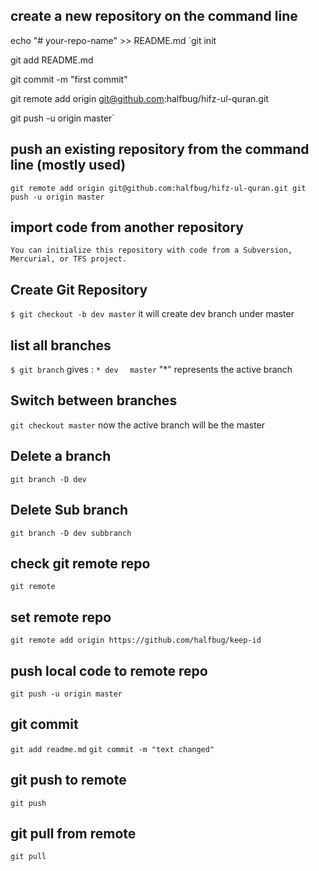 ## create a new repository on the command line
echo "# your-repo-name" >> README.md
`git init

git add README.md

git commit -m "first commit"

git remote add origin git@github.com:halfbug/hifz-ul-quran.git

git push -u origin master`

## push an existing repository from the command line (mostly used)
`git remote add origin git@github.com:halfbug/hifz-ul-quran.git
git push -u origin master`
## import code from another repository
`You can initialize this repository with code from a Subversion, Mercurial, or TFS project.`

## Create Git Repository

`$ git checkout -b dev master`
it will create dev branch under master

## list all branches
`$ git branch`
gives :
`* dev`
`  master`
"*" represents the active branch

## Switch between branches
`git checkout master`
now the active branch will be the master

## Delete a branch
`git branch -D dev`

## Delete Sub branch
`git branch -D dev subbranch`

## check git remote repo
`git remote`

## set remote repo
`git remote add origin https://github.com/halfbug/keep-id`

## push local code to remote repo
`git push -u origin master`

## git commit 
`git add readme.md`
`git commit -m "text changed" `

## git push to remote
`git push`

## git pull from remote
`git pull`

